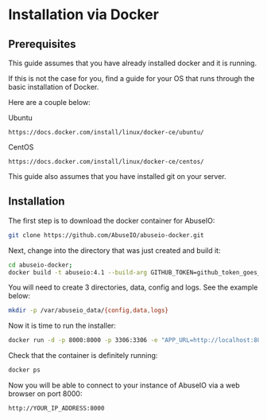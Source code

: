 # Installation via Docker

## Prerequisites 

This guide assumes that you have already installed docker and it is running.

If this is not the case for you, find a guide for your OS that runs through the basic installation of Docker.

Here are a couple below:

Ubuntu
```
https://docs.docker.com/install/linux/docker-ce/ubuntu/
```

CentOS
```
https://docs.docker.com/install/linux/docker-ce/centos/
```

This guide also assumes that you have installed git on your server.


## Installation

The first step is to download the docker container for AbuseIO:
```bash
git clone https://github.com/AbuseIO/abuseio-docker.git
```

Next, change into the directory that was just created and build it:
```bash
cd abuseio-docker;
docker build -t abuseio:4.1 --build-arg GITHUB_TOKEN=github_token_goes_here .
```

You will need to create 3 directories, data, config and logs. See the example below:
```bash
mkdir -p /var/abuseio_data/{config,data,logs}
```

Now it is time to run the installer:
```bash
docker run -d -p 8000:8000 -p 3306:3306 -e "APP_URL=http://localhost:8000" -v /var/abuseio_data/config/:/config -v /var/abuseio_data/data/:/data -v /var/abuseio_data/logs/:/log abuseio:latest
```

Check that the container is definitely running:
```bash
docker ps
```

Now you will be able to connect to your instance of AbuseIO via a web browser on port 8000:
```
http://YOUR_IP_ADDRESS:8000
```
